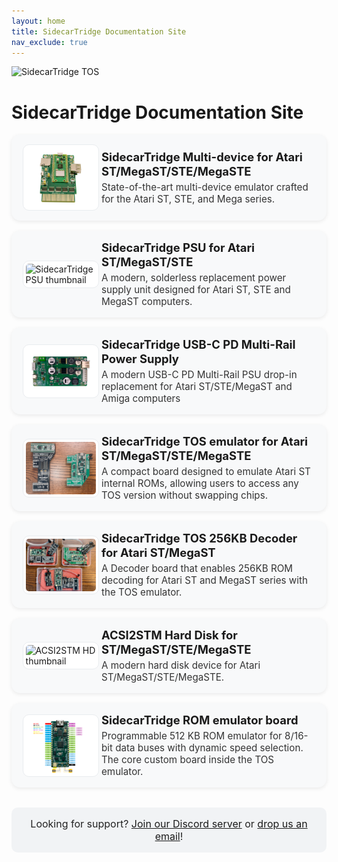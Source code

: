```yaml
---
layout: home
title: SidecarTridge Documentation Site
nav_exclude: true
---
```



![SidecarTridge TOS](/assets/images/SIDECARTRIDGE_TEXT_1920x416_BLACK.png)

# SidecarTridge Documentation Site

<!-- Project list – single column with left thumbnail -->
<style>
  .proj-list {
    display: grid;
    grid-template-columns: 1fr;      /* always one per row */
    gap: 1rem;
    margin-top: 0.75rem;
  }
  .proj-card {
    background: #f8f9fa;
    border-radius: 14px;
    padding: 1rem 1.1rem;
    box-shadow: 0 2px 6px rgba(0,0,0,0.08);
    transition: transform .12s ease, box-shadow .12s ease;
  }
  .proj-card:hover {
    transform: translateY(-2px);
    box-shadow: 0 10px 22px rgba(0,0,0,0.12);
  }
  .proj-inner {
    display: grid;
    grid-template-columns: 112px 1fr; /* thumbnail left, content right */
    gap: .9rem;
    align-items: center;
  }
  @media (max-width: 520px) {
    .proj-inner { grid-template-columns: 1fr; } /* stack on very small screens */
  }
  .proj-thumb {
    width: 100%;
    max-height: 96px;
    object-fit: contain;
    border-radius: 10px;
    background: #fff;
    padding: .25rem;
    border: 1px solid #e9ecef;
  }
  .proj-card h2 {
    margin: 0 0 .25rem 0;
    font-size: 1.15rem;
    line-height: 1.25;
  }
  .proj-card h2 a { text-decoration: none; }
  .proj-card p {
    margin: 0;
    font-size: .95rem;
    color: #333;
  }
  .support-note {
    margin-top: 2rem;
    padding: 1rem;
    background: #f1f3f5;
    border-radius: 10px;
    text-align: center;
    font-size: 1rem;
    color: #222;
  }
</style>

<div class="proj-list">

  <div class="proj-card">
    <div class="proj-inner">
      <img class="proj-thumb" src="/sidecartridge-multidevice/assets/images/BOARD-3.1-PICOW-PERSPECTIVE.png" alt="SidecarTridge multi-device thumbnail">
      <div>
        <h2><a href="/sidecartridge-multidevice/">SidecarTridge Multi-device for Atari ST/MegaST/STE/MegaSTE</a></h2>
        <p>State-of-the-art multi-device emulator crafted for the Atari ST, STE, and Mega series.</p>
      </div>
    </div>
  </div>

  <div class="proj-card">
    <div class="proj-inner">
      <img class="proj-thumb" src="/sidecartridge-psu/assets/images/psu_kit_top-thumbnail.png" alt="SidecarTridge PSU thumbnail">
      <div>
        <h2><a href="/sidecartridge-psu/">SidecarTridge PSU for Atari ST/MegaST/STE</a></h2>
        <p>A modern, solderless replacement power supply unit designed for Atari ST, STE and MegaST computers.</p>
      </div>
    </div>
  </div>

  <div class="proj-card">
    <div class="proj-inner">
      <img class="proj-thumb" src="/sidecartridge-usb-c-pd-psu/assets/images/USB-C-PD-BOARD.png" alt="SidecarTridge USB-C PD Multi-Rail Power Supply Unit thumbnail">
      <div>
        <h2><a href="/sidecartridge-usb-c-pd-psu/">SidecarTridge USB-C PD Multi-Rail Power Supply</a></h2>
        <p>A modern USB-C PD Multi-Rail PSU drop-in replacement for Atari ST/STE/MegaST and Amiga computers</p>
      </div>
    </div>
  </div>

  <div class="proj-card">
    <div class="proj-inner">
      <img class="proj-thumb" src="/sidecartridge-tos/assets/images/sidecartridge-tos-boards-versions-thumbnail.png" alt="SidecarTridge TOS thumbnail">
      <div>
        <h2><a href="/sidecartridge-tos/">SidecarTridge TOS emulator for Atari ST/MegaST/STE/MegaSTE</a></h2>
        <p>A compact board designed to emulate Atari ST internal ROMs, allowing users to access any TOS version without swapping chips.</p>
      </div>
    </div>
  </div>

  <div class="proj-card">
    <div class="proj-inner">
      <img class="proj-thumb" src="/sidecartridge-tos-256kb-decoder/assets/images/256KB-DECODER-BOXED-KIT-BOARD-V3-THUMBNAIL.png" alt="SidecarTridge 256KB Decoder thumbnail">
      <div>
        <h2><a href="/sidecartridge-tos-256kb-decoder/">SidecarTridge TOS 256KB Decoder for Atari ST/MegaST</a></h2>
        <p>A Decoder board that enables 256KB ROM decoding for Atari ST and MegaST series with the TOS emulator.</p>
      </div>
    </div>
  </div>

  <div class="proj-card">
    <div class="proj-inner">
      <img class="proj-thumb" src="/acsi2stm-atari-st/assets/images/ACSI2STM2-TOP-CONNECTOR.png" alt="ACSI2STM HD thumbnail">
      <div>
        <h2><a href="/acsi2stm-atari-st/">ACSI2STM Hard Disk for ST/MegaST/STE/MegaSTE</a></h2>
        <p>A modern hard disk device for Atari ST/MegaST/STE/MegaSTE.</p>
      </div>
    </div>
  </div>

  <div class="proj-card">
    <div class="proj-inner">
      <img class="proj-thumb" src="/sidecartridge-rom/assets/images/PINOUT_DIAGRAM_V2_1280px.png" alt="SidecarTridge ROM thumbnail">
      <div>
        <h2><a href="/sidecartridge-rom/">SidecarTridge ROM emulator board</a></h2>
        <p>Programmable 512 KB ROM emulator for 8/16-bit data buses with dynamic speed selection. The core custom board inside the TOS emulator.</p>
      </div>
    </div>
  </div>

</div>

<div class="support-note">
  Looking for support? <a href="https://discord.com/invite/u73QP9MEYC">Join our Discord server</a> or <a href="mailto:sidecart+support@gooddatalabs.com">drop us an email</a>!
</div>

